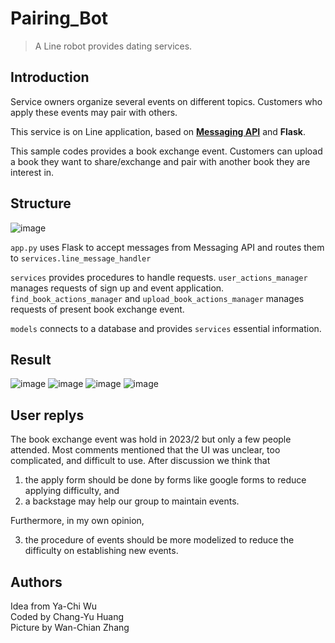 # Pairing_Bot
> A Line robot provides dating services.


## Introduction
Service owners organize several events on different topics. Customers who apply these events may pair with others.

This service is on Line application, based on [__Messaging API__](https://developers.line.biz/en/services/messaging-api/) and __Flask__.

This sample codes provides a book exchange event. Customers can upload a book they want to share/exchange and pair with another book they are interest in.

## Structure
![image](https://github.com/jack2012aa/Dating_Bot/blob/reconstruct/result/structures.png)

`app.py` uses Flask to accept messages from Messaging API and routes them to `services.line_message_handler`

`services` provides procedures to handle requests.  `user_actions_manager` manages requests of sign up and event application. 
`find_book_actions_manager` and `upload_book_actions_manager` manages requests of present book exchange event.

`models` connects to a database and provides `services` essential information.

## Result
![image](https://github.com/jack2012aa/Dating_Bot/blob/reconstruct/result/IMG_3111.PNG)
![image](https://github.com/jack2012aa/Dating_Bot/blob/reconstruct/result/IMG_3112.JPG)
![image](https://github.com/jack2012aa/Dating_Bot/blob/reconstruct/result/IMG_3113.PNG)
![image](https://github.com/jack2012aa/Dating_Bot/blob/reconstruct/result/IMG_3114.PNG)


## User replys
The book exchange event was hold in 2023/2 but only a few people attended. Most comments mentioned that the UI was unclear, too complicated, and difficult to use. After discussion we think that

1. the apply form should be done by forms like google forms to reduce applying difficulty, and
2. a backstage may help our group to maintain events.

Furthermore, in my own opinion,

3. the procedure of events should be more modelized to reduce the difficulty on establishing new events.

## Authors
Idea from Ya-Chi Wu\
Coded by Chang-Yu Huang\
Picture by Wan-Chian Zhang